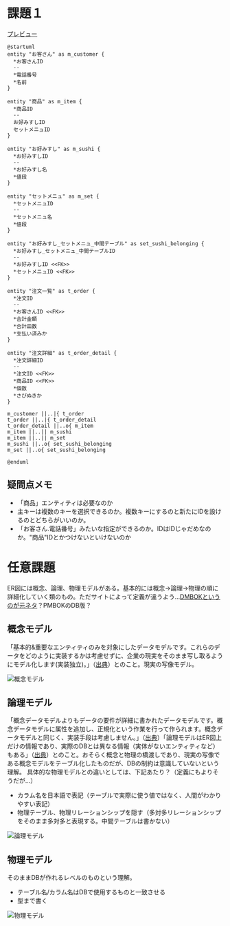 # 課題１

[プレビュー](https://www.plantuml.com/plantuml/uml/dPFVQjH05CRlvob2BuNs2KhfXGZYGuJL7MeWVs0pkP2DiDEHDdK9Lc9MrAiLLrkrjRAA2rNxCAUJJTx2P79YfuxhXLTXldFc-tuddDaEMM_08iybr6SEUs2j0NyiJry3ps4tMxDweUNPzwAG1HuTM4DYMJVqXjitQsLzlP6hL-VbyUTb_bu--TQSvM4g3rBoaFnsblcUp3XwEenwhLyhNpar_hCVm2-0lm3-N1LWzno40960c88OWvZLicRznntC2AFmleFGXgbACoirje8QlIbEl-eH9aANGXbc61rwZ54qabOCOvjNxSl5IJN9GEo1-0vY0kA3WgbHsg7jkzGD_1t7tq6q_x7Kw8tVPsrkthgpjRLgR2phKnNpesAoVxaObM_VALXc1uD-jrHj5HEDBTFZvC-ic9t8R7fTFKpAewJQVrfDqwlpykL5aPyf_sUVYeCS-ADYaQWnnYPRUJnVVZdJsUm-PJt7HKIj2K5rSeJHDrgNHcCaQKRYS-0VWQU8eRsmEDxOY8TTFi6l9cjOvFfHDGL3V5ka_RGtu-unc2fb16ju_szBH5JZlnh8DlNxaUV-0W00)

```plantuml
@startuml
entity "お客さん" as m_customer {
  *お客さんID
  --
  *電話番号
  *名前
}

entity "商品" as m_item {
  *商品ID
  --
  お好みすしID
  セットメニュID
}

entity "お好みすし" as m_sushi {
  *お好みすしID
  --
  *お好みすし名
  *値段
}

entity "セットメニュ" as m_set {
  *セットメニュID
  --
  *セットメニュ名
  *値段
}

entity "お好みすし_セットメニュ_中間テーブル" as set_sushi_belonging {
  *お好みすし_セットメニュ_中間テーブルID
  --
  *お好みすしID <<FK>>
  *セットメニュID <<FK>>
}

entity "注文一覧" as t_order {
  *注文ID
  --
  *お客さんID <<FK>>
  *合計金額
  *合計皿数
  *支払い済みか
}

entity "注文詳細" as t_order_detail {
  *注文詳細ID
  --
  *注文ID <<FK>>
  *商品ID <<FK>>
  *個数
  *さびぬきか
}

m_customer ||..|{ t_order
t_order ||..|{ t_order_detail
t_order_detail ||..o{ m_item
m_item ||..|| m_sushi
m_item ||..|| m_set
m_sushi ||..o{ set_sushi_belonging
m_set ||..o{ set_sushi_belonging

@enduml
```

## 疑問点メモ

- 「商品」エンティティは必要なのか
- 主キーは複数のキーを選択できるのか。複数キーにするのと新たにIDを設けるのとどちらがいいのか。
- 「お客さん.電話番号」みたいな指定ができるのか。IDはIDじゃだめなのか。"商品"IDとかつけないといけないのか


# 任意課題

ER図には概念、論理、物理モデルがある。基本的には概念→論理→物理の順に詳細化していく類のもの。ただサイトによって定義が違うよう…[DMBOKというのが元ネタ](http://jp.drinet.co.jp/blog/datamanagement/data_modeling_3minutes)？PMBOKのDB版？

## 概念モデル

「基本的&重要なエンティティのみを対象にしたデータモデルです。これらのデータをどのように実装するかは考慮せずに、企業の現実をそのまま写し取るようにモデル化します(実装独立)。」（[出典](http://jp.drinet.co.jp/blog/datamanagement/data_modeling_3minutes)）とのこと。現実の写像モデル。

![概念モデル](https://rainbow-engine.com/wp-content/uploads/2021/09/RP-IT0455_UI_LogicalDataDesign/RP-IT0455_131_ImageOfGainenER.jpg)

## 論理モデル

「概念データモデルよりもデータの要件が詳細に書かれたデータモデルです。概念データモデルに属性を追加し、正規化という作業を行って作られます。概念データモデルと同じく、実装手段は考慮しません。」（[出典](http://jp.drinet.co.jp/blog/datamanagement/data_modeling_3minutes)）「論理モデルはER図上だけの情報であり、実際のDBとは異なる情報（実体がないエンティティなど）もある」（[出典](https://products.sint.co.jp/ober/blog/logic-physics)）とのこと。おそらく概念と物理の橋渡しであり、現実の写像である概念モデルをテーブル化したものだが、DBの制約は意識していないという理解。
具体的な物理モデルとの違いとしては、下記あたり？（定義にもよりそうだが…）

* カラム名を日本語で表記（テーブルで実際に使う値ではなく、人間がわかりやすい表記）
* 物理テーブル、物理リレーションシップを隠す（多対多リレーションシップをそのまま多対多と表現する。中間テーブルは書かない）

![論理モデル](https://rainbow-engine.com/wp-content/uploads/2021/09/RP-IT0455_UI_LogicalDataDesign/RP-IT0455_111_ImageOfLogicalER.jpg)

## 物理モデル

そのままDBが作れるレベルのものという理解。

* テーブル名/カラム名はDBで使用するものと一致させる
* 型まで書く

![物理モデル](https://rainbow-engine.com/wp-content/uploads/2021/09/RP-IT0455_UI_LogicalDataDesign/RP-IT0455_121_ImageOfPhysicalER.jpg)
